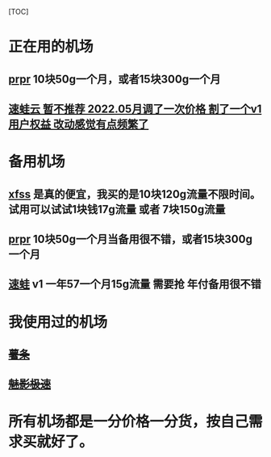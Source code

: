 [TOC]

# 正在用的机场

## [prpr](https://console.prprcloud.moe/aff.php?aff=10276)  10块50g一个月，或者15块300g一个月
## [速蛙云 暂不推荐 2022.05月调了一次价格 割了一个v1用户权益 改动感觉有点频繁了](https://i.sw12.icu/hVl4)

# 备用机场

## [xfss](https://xf.gl/#/register?code=wvZkUq0Y) 是真的便宜，我买的是10块120g流量不限时间。试用可以试试1块钱17g流量 或者 7块150g流量
## [prpr](https://console.prprcloud.moe/aff.php?aff=10276)  10块50g一个月当备用很不错，或者15块300g一个月
## [速蛙](https://i.sw12.icu/hVl4) v1 一年57一个月15g流量 需要抢 年付备用很不错

# 我使用过的机场
## ~~[薯条](https://sgi.anycast.gay/auth/register?code=4qIV)~~ 
## ~~[魅影极速](https://docs.nameless13.com/kejin)~~ 

# 所有机场都是一分价格一分货，按自己需求买就好了。
